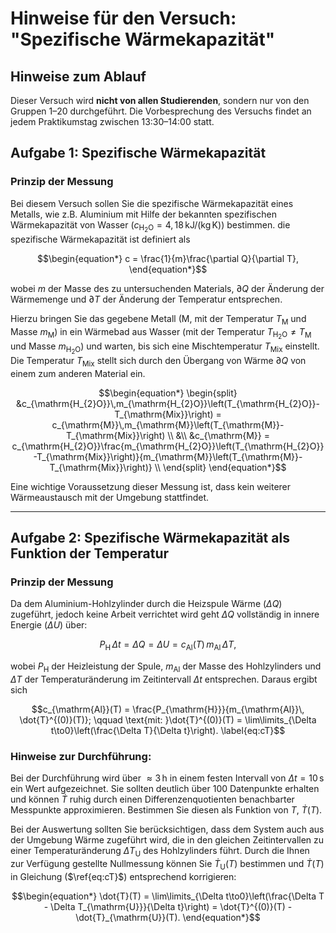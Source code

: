 # Hinweise für den Versuch: "Spezifische Wärmekapazität" 

## Hinweise zum Ablauf

Dieser Versuch wird **nicht von allen Studierenden**, sondern nur von den Gruppen 1–20 durchgeführt. Die Vorbesprechung des Versuchs findet an jedem Praktikumstag zwischen 13:30–14:00 statt.

##  Aufgabe 1: Spezifische Wärmekapazität

### Prinzip der Messung

Bei diesem Versuch sollen Sie die spezifische Wärmekapazität eines Metalls, wie z.B. Aluminium mit Hilfe der bekannten spezifischen Wärmekapazität von Wasser ($c_{\mathrm{H_{2}O}}=4,18\,\mathrm{kJ/(kg\,K)}$) bestimmen. die spezifische Wärmekapazität ist definiert als

```math
\begin{equation*}
c = \frac{1}{m}\frac{\partial Q}{\partial T},
\end{equation*}
```

wobei $m$ der Masse des zu untersuchenden Materials, $\partial Q$ der Änderung der Wärmemenge und $\partial T$ der Änderung der Temperatur entsprechen.

Hierzu bringen Sie das gegebene Metall ($\mathrm{M}$, mit der Temperatur $T_{\mathrm{M}}$ und Masse $m_{\mathrm{M}}$) in ein Wärmebad aus Wasser (mit der Temperatur $T_{\mathrm{H_{2}O}}\neq T_{\mathrm{M}}$ und Masse $m_{\mathrm{H_{2}O}}$) und warten, bis sich eine Mischtemperatur $T_{\mathrm{Mix}}$ einstellt. Die Temperatur $T_{\mathrm{Mix}}$ stellt sich durch den Übergang von Wärme $\partial Q$ von einem zum anderen Material ein. 
```math
\begin{equation*}
\begin{split}
&c_{\mathrm{H_{2}O}}\,m_{\mathrm{H_{2}O}}\left(T_{\mathrm{H_{2}O}}-T_{\mathrm{Mix}}\right) = c_{\mathrm{M}}\,m_{\mathrm{M}}\left(T_{\mathrm{M}}-T_{\mathrm{Mix}}\right) \\
&\\
&c_{\mathrm{M}} = c_{\mathrm{H_{2}O}}\frac{m_{\mathrm{H_{2}O}}\left(T_{\mathrm{H_{2}O}}-T_{\mathrm{Mix}}\right)}{m_{\mathrm{M}}\left(T_{\mathrm{M}}-T_{\mathrm{Mix}}\right)} \\
\end{split}
\end{equation*}
```

Eine wichtige Voraussetzung dieser Messung ist, dass kein weiterer Wärmeaustausch mit der Umgebung stattfindet. 

---

## Aufgabe 2: Spezifische Wärmekapazität als Funktion der Temperatur

### Prinzip der Messung

Da dem Aluminium-Hohlzylinder durch die Heizspule Wärme ($\Delta Q$) zugeführt, jedoch keine Arbeit verrichtet wird geht $\Delta Q$ vollständig in innere Energie ($\Delta U$) über:

```math
\begin{equation*}
P_{\mathrm{H}}\,\Delta t = \Delta Q = \Delta U = c_{\mathrm{Al}}(T)\,m_{\mathrm{Al}}\,\Delta T,
\end{equation*}
```

wobei $P_{\mathrm{H}}$ der Heizleistung der Spule, $m_{\mathrm{Al}}$ der Masse des Hohlzylinders und $\Delta T$ der Temperaturänderung im Zeitintervall $\Delta t$ entsprechen. Daraus ergibt sich 

```math
c_{\mathrm{Al}}(T) = \frac{P_{\mathrm{H}}}{m_{\mathrm{Al}}\, \dot{T}^{(0)}(T)}; \qquad \text{mit: }\dot{T}^{(0)}(T) = \lim\limits_{\Delta t\to0}\left(\frac{\Delta T}{\Delta t}\right).
\label{eq:cT}
```

### Hinweise zur Durchführung:

Bei der Durchführung wird über $\approx 3\,\mathrm{h}$ in einem festen Intervall von $\Delta t = 10\,\mathrm{s}$ ein Wert aufgezeichnet. Sie sollten deutlich über $100$ Datenpunkte erhalten und können $\dot{T}$ ruhig durch einen Differenzenquotienten benachbarter Messpunkte approximieren. Bestimmen Sie diesen als Funktion von $T$, $\dot{T}(T)$. 

Bei der Auswertung sollten Sie berücksichtigen, dass dem System auch aus der Umgebung Wärme zugeführt wird, die in den gleichen Zeitintervallen zu einer Temperaturänderung $\Delta T_{\mathrm{U}}$ des Hohlzylinders führt. Durch die Ihnen zur Verfügung gestellte Nullmessung können Sie $\dot{T}_{\mathrm{U}}(T)$ bestimmen und $\dot{T}(T)$ in Gleichung ($\ref{eq:cT}$) entsprechend korrigieren:

```math
\begin{equation*}
\dot{T}(T) = \lim\limits_{\Delta t\to0}\left(\frac{\Delta T - \Delta T_{\mathrm{U}}}{\Delta t}\right) = \dot{T}^{(0)}(T) - \dot{T}_{\mathrm{U}}(T).
\end{equation*}
```



